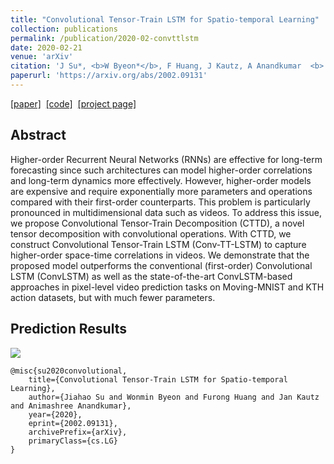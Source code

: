 ```yaml
---
title: "Convolutional Tensor-Train LSTM for Spatio-temporal Learning"
collection: publications
permalink: /publication/2020-02-convttlstm
date: 2020-02-21
venue: 'arXiv'
citation: 'J Su*, <b>W Byeon*</b>, F Huang, J Kautz, A Anandkumar  <b> (*) equal contributions </b> <b>|</b> <i>arXiv 2020</i> '
paperurl: 'https://arxiv.org/abs/2002.09131'
---
```

[[paper]](https://arxiv.org/abs/2002.09131) &nbsp;[[code]](https://github.com/NVlabs/conv-tt-lstm) &nbsp;[[project page]](https://sites.google.com/nvidia.com/conv-tt-lstm)

## Abstract
Higher-order Recurrent Neural Networks (RNNs) are effective for long-term forecasting since such architectures can model higher-order correlations and long-term dynamics more effectively. However, higher-order models are expensive and require exponentially more parameters and operations compared with their first-order counterparts. This problem is particularly pronounced in multidimensional data such as videos. To address this issue, we propose Convolutional Tensor-Train Decomposition (CTTD), a novel tensor decomposition with convolutional operations. With CTTD, we construct Convolutional Tensor-Train LSTM (Conv-TT-LSTM) to capture higher-order space-time correlations in videos. We demonstrate that the proposed model outperforms the conventional (first-order) Convolutional LSTM (ConvLSTM) as well as the state-of-the-art ConvLSTM-based approaches in pixel-level video prediction tasks on Moving-MNIST and KTH action datasets, but with much fewer parameters.

## Prediction Results
![](http://wonmin-byeon.github.io/files/result-convttlstm20/mnist.gif)

<!-- KTH
--
![](http://wonmin-byeon.github.io/files/result-convttlstm20/kth.gif) -->

```
@misc{su2020convolutional,
    title={Convolutional Tensor-Train LSTM for Spatio-temporal Learning},
    author={Jiahao Su and Wonmin Byeon and Furong Huang and Jan Kautz and Animashree Anandkumar},
    year={2020},
    eprint={2002.09131},
    archivePrefix={arXiv},
    primaryClass={cs.LG}
}
```
